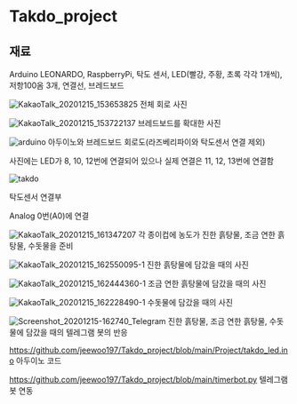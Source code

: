 # Takdo_project


## 재료

Arduino LEONARDO, RaspberryPi, 탁도 센서, LED(빨강, 주황, 초록 각각 1개씩), 저항100옴 3개, 연결선, 브레드보드

![KakaoTalk_20201215_153653825](https://user-images.githubusercontent.com/56572032/102180610-81740380-3eec-11eb-9ed4-b0621e0516cb.jpg)
전체 회로 사진

![KakaoTalk_20201215_153722137](https://user-images.githubusercontent.com/56572032/102180627-86d14e00-3eec-11eb-8c51-cb3c9e04e5fb.jpg)
브레드보드를 확대한 사진

![arduino](https://user-images.githubusercontent.com/56572032/102181744-81750300-3eee-11eb-85a0-49800438df31.png)
아두이노와 브레드보드 회로도(라즈베리파이와 탁도센서 연결 제외)

사진에는 LED가 8, 10, 12번에 연결되어 있으나 실제 연결은 11, 12, 13번에 연결함

![takdo](https://user-images.githubusercontent.com/56572032/102181899-af5a4780-3eee-11eb-8658-014116ed351d.png)

탁도센서 연결부

Analog 0번(A0)에 연결

![KakaoTalk_20201215_161347207](https://user-images.githubusercontent.com/56572032/102183146-b84c1880-3ef0-11eb-9434-f8dbd976781f.jpg)
각 종이컵에 농도가 진한 흙탕물, 조금 연한 흙탕물, 수돗물을 준비

![KakaoTalk_20201215_162550095-1](https://user-images.githubusercontent.com/56572032/102184268-83d95c00-3ef2-11eb-882f-1aba780d4595.jpg)
진한 흙탕물에 담갔을 때의 사진

![KakaoTalk_20201215_162444360-1](https://user-images.githubusercontent.com/56572032/102184024-23e2b580-3ef2-11eb-9a9f-8c637a2b3982.jpg)
조금 연한 흙탕물에 담갔을 때의 사진

![KakaoTalk_20201215_162228490-1](https://user-images.githubusercontent.com/56572032/102183875-e67e2800-3ef1-11eb-9978-092f9f9b6102.jpg)
수돗물에 담갔을 때의 사진

![Screenshot_20201215-162740_Telegram](https://user-images.githubusercontent.com/56572032/102184316-994e8600-3ef2-11eb-9c20-57f94f477b76.jpg)
진한 흙탕물, 조금 연한 흙탕물, 수돗물에 담갔을 때의 텔레그램 봇의 반응

https://github.com/jeewoo197/Takdo_project/blob/main/Project/takdo_led.ino
아두이노 코드

https://github.com/jeewoo197/Takdo_project/blob/main/timerbot.py
텔레그램 봇 연동 
